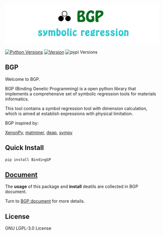 <div align="center">
  <img alt="BGP" src="https://github.com/MGEdata/BGP/blob/master/img.jpg?raw=true">
</div>

[![Python Versions](https://img.shields.io/pypi/pyversions/bindinggp.svg)](https://pypi.org/project/bindinggp/)
[![Version](https://img.shields.io/github/tag/MGEdata/BGP.svg)](https://github.com/MGEdata/BGP/releases/latest)
![pypi Versions](https://badge.fury.io/py/BindingGP.svg)


BGP
----------------------
Welcome to BGP.

BGP (Binding Genetic Programming) is a open python library that implements a comprehensive set of symbolic regression tools for materials informatics.

This tool contains a symbol regression tool with dimension calculation,
which is aimed at establish expressions with physical limitation.

BGP inspired by:

  [XenonPy](https://github.com/yoshida-lab/XenonPy),
  [matminer](https://hackingmaterials.github.io/matminer/ ),
  [deap](https://github.com/DEAP/deap),
  [sympy](https://www.sympy.org/en/index.html)

Quick Install
----------------------
```bash
pip install BindingGP
```

[Document](https://boliqq07.github.io/BGPdocument/)
----------------------
The **usage** of this package and **install** deatils are collected in BGP document.

Turn to [BGP document](https://boliqq07.github.io/BGPdocument/) for more details.

License
----------------------
GNU LGPL-3.0 License




